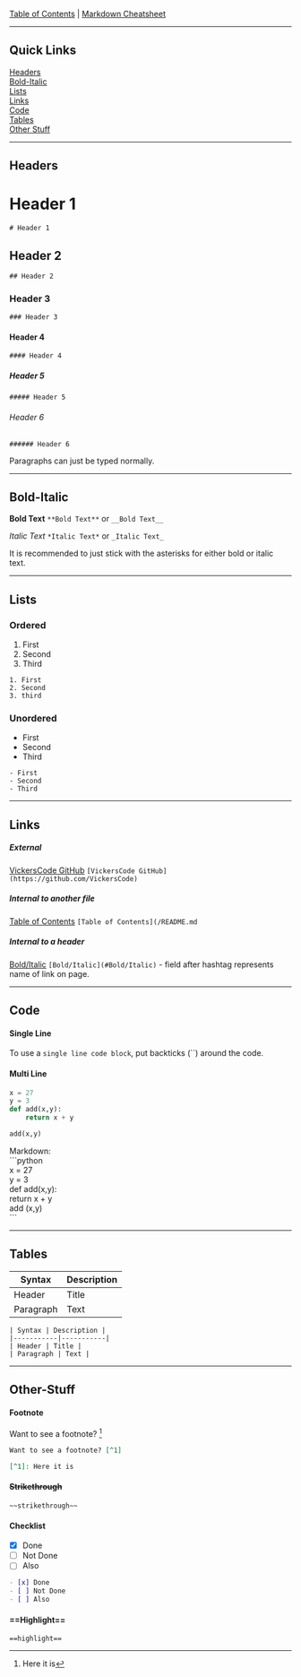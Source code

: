 [Table of Contents](../README.md) | [Markdown Cheatsheet](/Markdown%20Cheatsheet.md)
___
## Quick Links
[Headers](#Headers)\
[Bold-Italic](#Bold-Italic)\
[Lists](#Lists)\
[Links](#Links)\
[Code](#Code)\
[Tables](#Tables)\
[Other Stuff](#Other-Stuff)
___
## Headers

# Header 1
`# Header 1`

## Header 2
`## Header 2`

### Header 3
`### Header 3`

#### Header 4
`#### Header 4`

##### Header 5
`##### Header 5`

###### Header 6
`###### Header 6`

Paragraphs can just be typed normally.
___
## Bold-Italic

**Bold Text**
`**Bold Text**` or `__Bold Text__`

*Italic Text*
`*Italic Text*` or `_Italic Text_`

It is recommended to just stick with the asterisks for either bold or italic text.
___
## Lists

### Ordered
1. First
2. Second
3. Third
```
1. First
2. Second
3. third
```

### Unordered
- First
- Second
- Third
```
- First
- Second
- Third
```
___
## Links

##### External
[VickersCode GitHub](https://github.com/VickersCode)
`[VickersCode GitHub](https://github.com/VickersCode)`

##### Internal to another file
[Table of Contents](/README.md)
`[Table of Contents](/README.md`

##### Internal to a header
[Bold/Italic](#Bold/Italic)
`[Bold/Italic](#Bold/Italic)` - field after hashtag represents name of link on page.
___
## Code

#### Single Line
To use a `single line code block`,
	put backticks (\`\`) around the code.

#### Multi Line
```python
x = 27
y = 3
def add(x,y):
	return x + y

add(x,y)
```

Markdown:\
	\`\`\`python\
	x = 27\
	y = 3\
	def add(x,y):\
		return x + y\
     add (x,y)\
     \`\`\`
___

## Tables

| Syntax | Description |
|-----------|-----------|
| Header | Title |
| Paragraph | Text |

```
| Syntax | Description |
|-----------|-----------|
| Header | Title |
| Paragraph | Text |
```
___
## Other-Stuff

#### Footnote
Want to see a footnote? [^1]

[^1]: Here it is

```markdown
Want to see a footnote? [^1]

[^1]: Here it is
```


#### ~~Strikethrough~~
`~~strikethrough~~`


#### Checklist
- [x] Done
- [ ] Not Done
- [ ] Also 

```markdown
- [x] Done
- [ ] Not Done
- [ ] Also 
```


#### ==Highlight==

`==highlight==`


